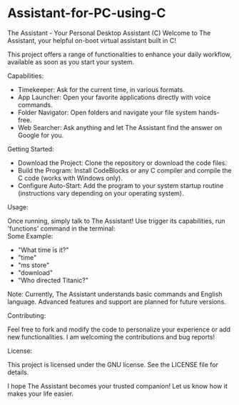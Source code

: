 # Assistant-for-PC-using-C
The Assistant - Your Personal Desktop Assistant (C)
Welcome to The Assistant, your helpful on-boot virtual assistant built in C!

This project offers a range of functionalities to enhance your daily workflow, available as soon as you start your system.

Capabilities:

- Timekeeper: Ask for the current time, in various formats.  
- App Launcher: Open your favorite applications directly with voice commands.  
- Folder Navigator: Open folders and navigate your file system hands-free.  
- Web Searcher: Ask anything and let The Assistant find the answer on Google for you.  

Getting Started:

- Download the Project: Clone the repository or download the code files.
- Build the Program: Install CodeBlocks or any C compiler and compile the C code (works with Windows only).
- Configure Auto-Start: Add the program to your system startup routine (instructions vary depending on your operating system).

Usage:

Once running, simply talk to The Assistant! Use trigger its capabilities, run 'functions' command in the terminal:  
Some Example:  
- "What time is it?"  
- "time"  
- "ms store"  
- "download"  
- "Who directed Titanic?"


Note: Currently, The Assistant understands basic commands and English language. Advanced features and support are planned for future versions.

Contributing:

Feel free to fork and modify the code to personalize your experience or add new functionalities. I am welcoming the contributions and bug reports!

License:

This project is licensed under the GNU license. See the LICENSE file for details.

I hope The Assistant becomes your trusted companion! Let us know how it makes your life easier.
